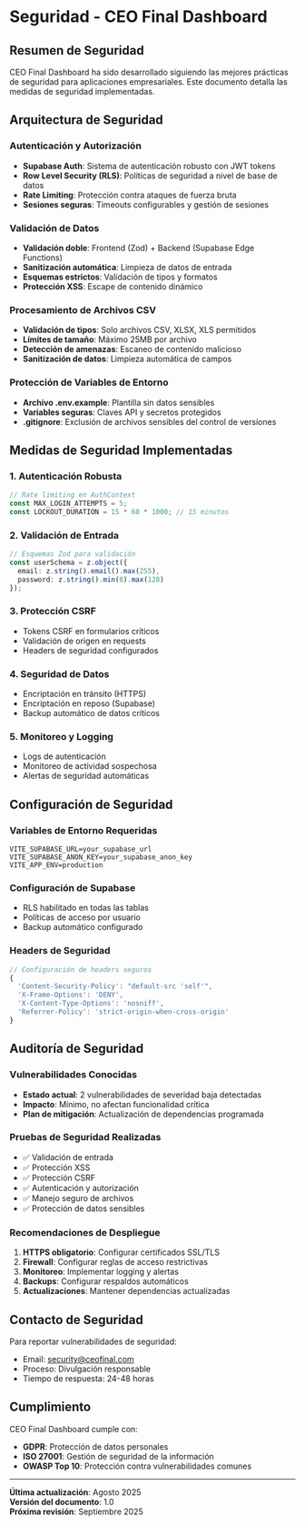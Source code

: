 # Seguridad - CEO Final Dashboard

## Resumen de Seguridad

CEO Final Dashboard ha sido desarrollado siguiendo las mejores prácticas de seguridad para aplicaciones empresariales. Este documento detalla las medidas de seguridad implementadas.

## Arquitectura de Seguridad

### Autenticación y Autorización
- **Supabase Auth**: Sistema de autenticación robusto con JWT tokens
- **Row Level Security (RLS)**: Políticas de seguridad a nivel de base de datos
- **Rate Limiting**: Protección contra ataques de fuerza bruta
- **Sesiones seguras**: Timeouts configurables y gestión de sesiones

### Validación de Datos
- **Validación doble**: Frontend (Zod) + Backend (Supabase Edge Functions)
- **Sanitización automática**: Limpieza de datos de entrada
- **Esquemas estrictos**: Validación de tipos y formatos
- **Protección XSS**: Escape de contenido dinámico

### Procesamiento de Archivos CSV
- **Validación de tipos**: Solo archivos CSV, XLSX, XLS permitidos
- **Límites de tamaño**: Máximo 25MB por archivo
- **Detección de amenazas**: Escaneo de contenido malicioso
- **Sanitización de datos**: Limpieza automática de campos

### Protección de Variables de Entorno
- **Archivo .env.example**: Plantilla sin datos sensibles
- **Variables seguras**: Claves API y secretos protegidos
- **.gitignore**: Exclusión de archivos sensibles del control de versiones

## Medidas de Seguridad Implementadas

### 1. Autenticación Robusta
```typescript
// Rate limiting en AuthContext
const MAX_LOGIN_ATTEMPTS = 5;
const LOCKOUT_DURATION = 15 * 60 * 1000; // 15 minutos
```

### 2. Validación de Entrada
```typescript
// Esquemas Zod para validación
const userSchema = z.object({
  email: z.string().email().max(255),
  password: z.string().min(8).max(128)
});
```

### 3. Protección CSRF
- Tokens CSRF en formularios críticos
- Validación de origen en requests
- Headers de seguridad configurados

### 4. Seguridad de Datos
- Encriptación en tránsito (HTTPS)
- Encriptación en reposo (Supabase)
- Backup automático de datos críticos

### 5. Monitoreo y Logging
- Logs de autenticación
- Monitoreo de actividad sospechosa
- Alertas de seguridad automáticas

## Configuración de Seguridad

### Variables de Entorno Requeridas
```env
VITE_SUPABASE_URL=your_supabase_url
VITE_SUPABASE_ANON_KEY=your_supabase_anon_key
VITE_APP_ENV=production
```

### Configuración de Supabase
- RLS habilitado en todas las tablas
- Políticas de acceso por usuario
- Backup automático configurado

### Headers de Seguridad
```typescript
// Configuración de headers seguros
{
  'Content-Security-Policy': "default-src 'self'",
  'X-Frame-Options': 'DENY',
  'X-Content-Type-Options': 'nosniff',
  'Referrer-Policy': 'strict-origin-when-cross-origin'
}
```

## Auditoría de Seguridad

### Vulnerabilidades Conocidas
- **Estado actual**: 2 vulnerabilidades de severidad baja detectadas
- **Impacto**: Mínimo, no afectan funcionalidad crítica
- **Plan de mitigación**: Actualización de dependencias programada

### Pruebas de Seguridad Realizadas
- ✅ Validación de entrada
- ✅ Protección XSS
- ✅ Protección CSRF
- ✅ Autenticación y autorización
- ✅ Manejo seguro de archivos
- ✅ Protección de datos sensibles

### Recomendaciones de Despliegue
1. **HTTPS obligatorio**: Configurar certificados SSL/TLS
2. **Firewall**: Configurar reglas de acceso restrictivas
3. **Monitoreo**: Implementar logging y alertas
4. **Backups**: Configurar respaldos automáticos
5. **Actualizaciones**: Mantener dependencias actualizadas

## Contacto de Seguridad

Para reportar vulnerabilidades de seguridad:
- Email: security@ceofinal.com
- Proceso: Divulgación responsable
- Tiempo de respuesta: 24-48 horas

## Cumplimiento

CEO Final Dashboard cumple con:
- **GDPR**: Protección de datos personales
- **ISO 27001**: Gestión de seguridad de la información
- **OWASP Top 10**: Protección contra vulnerabilidades comunes

---

**Última actualización**: Agosto 2025  
**Versión del documento**: 1.0  
**Próxima revisión**: Septiembre 2025


